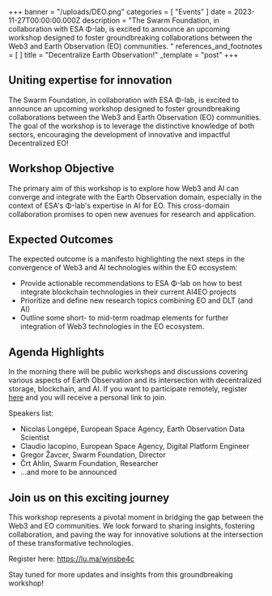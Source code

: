+++
banner = "/uploads/DEO.png"
categories = [ "Events" ]
date = 2023-11-27T00:00:00.000Z
description = "The Swarm Foundation, in collaboration with ESA Φ-lab, is excited to announce an upcoming workshop designed to foster groundbreaking collaborations between the Web3 and Earth Observation (EO) communities. "
references_and_footnotes = [ ]
title = "Decentralize Earth Observation!"
_template = "post"
+++



## Uniting expertise for innovation

The Swarm Foundation, in collaboration with ESA Φ-lab, is excited to announce an upcoming workshop designed to foster groundbreaking collaborations between the Web3 and Earth Observation (EO) communities. The goal of the workshop is to leverage the distinctive knowledge of both sectors, encouraging the development of innovative and impactful Decentralized EO!


## Workshop Objective
The primary aim of this workshop is to explore how Web3 and AI can converge and integrate with the Earth Observation domain, especially in the context of ESA's Φ-lab's expertise in AI for EO. This cross-domain collaboration promises to open new avenues for research and application.


## Expected Outcomes
The expected outcome is a manifesto highlighting the next steps in the convergence of Web3 and AI technologies within the EO ecosystem: 
* Provide actionable recommendations to ESA Φ-lab on how to best integrate blockchain technologies in their current AI4EO projects 
* Prioritize and define new research topics combining EO and DLT (and AI) 
* Outline some short- to mid-term roadmap elements for further integration of Web3 technologies in the EO ecosystem. 


## Agenda Highlights
In the morning there will be public workshops and discussions covering various aspects of Earth Observation and its intersection with decentralized storage, blockchain, and AI. If you want to participate remotely, register [here](https://lu.ma/wjnsbe4c) and you will receive a personal link to join. 

Speakers list: 
* Nicolas Longépé, European Space Agency, Earth Observation Data Scientist
* Claudio Iacopino, European Space Agency, Digital Platform Engineer
* Gregor Žavcer, Swarm Foundation, Director
* Črt Ahlin, Swarm Foundation, Researcher
* …and more to be announced


## Join us on this exciting journey
This workshop represents a pivotal moment in bridging the gap between the Web3 and EO communities. We look forward to sharing insights, fostering collaboration, and paving the way for innovative solutions at the intersection of these transformative technologies.

Register here: https://lu.ma/wjnsbe4c

Stay tuned for more updates and insights from this groundbreaking workshop!
